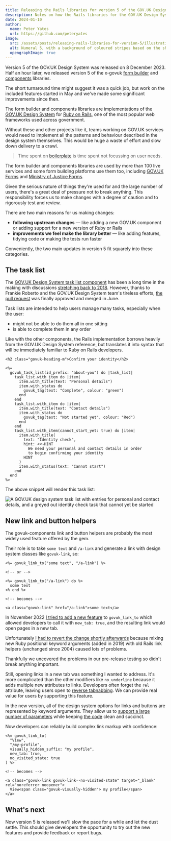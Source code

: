 ```yaml
---
title: Releasing the Rails libraries for version 5 of the GOV.UK Design System
description: Notes on how the Rails libraries for the GOV.UK Design System are developed and the work required to support version 5
date: 2024-01-10
author:
  name: Peter Yates
  url: https://github.com/peteryates
image:
  src: /assets/posts/releasing-rails-libraries-for-version-5/illustration.png
  alt: Numeral 5, with a background of coloured stripes based on the shape of the number.
  opengraphImage: true
---
```


Version 5 of the GOV.UK Design System was released on 8 December 2023. Half an hour later, we released version 5 of the x-govuk [form builder](https://govuk-form-builder.netlify.app/) and [components](https://govuk-components.netlify.app/) libraries.

The short turnaround time might suggest it was a quick job, but work on the included features started in May and we've made some significant improvements since then.

The form builder and components libraries are implementations of the [GOV.UK Design System](https://design-system.service.gov.uk/) for [Ruby on Rails](https://rubyonrails.org/), one of the most popular web frameworks used across government.

Without these and other projects like it, teams working on GOV.UK services would need to implement all the patterns and behaviour described in the design system themselves. This would be huge a waste of effort and slow down delivery to a crawl.

> Time spent on [boilerplate](https://en.wikipedia.org/wiki/Boilerplate_code) is time spent not focussing on user needs.

The form builder and components libraries are used by more than 100 live services and some form building platforms use them too, including [GOV.UK Forms](https://www.forms.service.gov.uk/) and [Ministry of Justice Forms](https://moj-forms.service.justice.gov.uk/).

Given the serious nature of things they're used for and the large number of users, there's a great deal of pressure not to break anything. This responsibility forces us to make changes with a degree of caution and to rigorously test and review.

There are two main reasons for us making changes:

- **following upstream changes** — like adding a new GOV.UK component or adding support for a new version of Ruby or Rails
- **improvements we feel make the library better** — like adding features, tidying code or making the tests run faster

Conveniently, the two main updates in version 5 fit squarely into these categories.

## The task list

The [GOV.UK Design System task list component](https://design-system.service.gov.uk/components/task-list/) has been a long time in the making with discussions [stretching back to 2018](https://github.com/alphagov/govuk-design-system-backlog/issues/72). However, thanks to Frankie Roberto and the GOV.UK Design System team's tireless efforts, [the pull request](https://github.com/alphagov/govuk-frontend/pull/2261) was finally approved and merged in June.

Task lists are intended to help users manage many tasks, especially when the user:

- might not be able to do them all in one sitting
- is able to complete them in any order

Like with the other components, the Rails implementation borrows heavily from the GOV.UK Design System reference, but translates it into syntax that will be immediately familiar to Ruby on Rails developers.

```erb
<h2 class="govuk-heading-m">Confirm your identity</h2>

<%=
  govuk_task_list(id_prefix: "about-you") do |task_list|
    task_list.with_item do |item|
      item.with_title(text: "Personal details")
      item.with_status do
        govuk_tag(text: "Complete", colour: "green")
      end
    end
    task_list.with_item do |item|
      item.with_title(text: "Contact details")
      item.with_status do
        govuk_tag(text: "Not started yet", colour: "Red")
      end
    end
    task_list.with_item(cannot_start_yet: true) do |item|
      item.with_title(
        text: "Identity check",
        hint: <<~HINT
          We need your personal and contact details in order
          to begin confirming your identity
        HINT
      )
      item.with_status(text: "Cannot start")
    end
  end
%>
```

The above snippet will render this task list:

![A GOV.UK design system task list with entries for personal and contact details, and a greyed out identity check task that cannot yet be started](/assets/posts/releasing-rails-libraries-for-version-5/rendered-task-list.png)

## New link and button helpers

The govuk-components link and button helpers are probably the most widely used feature offered by the gem.

Their role is to take `some text` and `/a-link` and generate a link with design system classes like `govuk-link`, so:

```erb
<%= govuk_link_to("some text", "/a-link") %>

<!-- or -->

<%= govuk_link_to("/a-link") do %>
  some text
<% end %>

<!-- becomes -->

<a class="govuk-link" href="/a-link">some text</a>
```

In November 2022 [I tried to add a new feature](https://github.com/x-govuk/govuk-components/pull/363) to `govuk_link_to` which allowed developers to call it with `new_tab: true`, and the resulting link would open pages in a new tab.

Unfortunately [I had to revert the change shortly afterwards](https://github.com/x-govuk/govuk-components/pull/399) because mixing new Ruby positional keyword arguments (added in 2019) with old Rails link helpers (unchanged since 2004) caused lots of problems.

Thankfully we uncovered the problems in our pre-release testing so didn't break anything important.

Still, opening links in a new tab was something I wanted to address. It's more complicated than the other modifiers like `no_underline` because it adds multiple new attributes to links. Developers often forget the `rel` attribute, leaving users open to [reverse tabnabbing](https://owasp.org/www-community/attacks/Reverse_Tabnabbing). We can provide real value for users by supporting this feature.

In the new version, all of the design system options for links and buttons are represented by keyword arguments. They allow us to [support a large number of parameters](https://govuk-components.netlify.app/helpers/link/) while keeping [the code](https://github.com/x-govuk/govuk-components/blob/main/app/helpers/govuk_link_helper.rb) clean and succinct.

Now developers can reliably build complex link markup with confidence:

```erb
<%= govuk_link_to(
  "View",
  "/my-profile",
  visually_hidden_suffix: "my profile",
  new_tab: true,
  no_visited_state: true
) %>

<!-- becomes -->

<a class="govuk-link govuk-link--no-visited-state" target="_blank" rel="noreferrer noopener">
  View<span class="govuk-visually-hidden"> my profile</span>
</a>
```

## What's next

Now version 5 is released we'll slow the pace for a while and let the dust settle. This should give developers the opportunity to try out the new features and provide feedback or report bugs.
